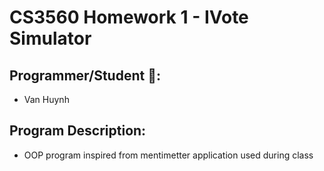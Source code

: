 # CS3560 Homework 1 - IVote Simulator

## Programmer/Student 👋:

- Van Huynh

## Program Description:

- OOP program inspired from mentimetter application used during class

<!-- ## Video Demo + Java Doc:

<br>

### **Click here to see Javadoc**: [Java Doc](/JavaDoc/index.html)

> **Note:** We didn't use GithubPage to host the Javadoc website(only 1 per account) so you can clone/download the Javadoc folder and launch index.html\*\* -->
